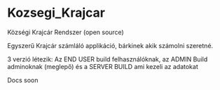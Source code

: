 # Kozsegi_Krajcar
Községi Krajcár Rendszer (open source)

Egyszerű Krajcár számláló applikáció, bárkinek akik számolni szeretné.

3 verzió létezik: Az END USER build felhasználóknak, az ADMIN Build adminoknak (meglepő) és a SERVER BUILD ami kezeli az adatokat

Docs soon
